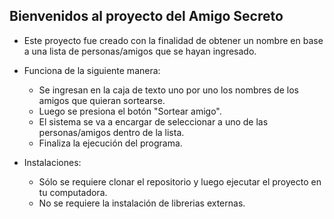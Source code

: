 ## Bienvenidos al proyecto del Amigo Secreto
- Este proyecto fue creado con la finalidad de obtener un nombre en base a una lista de personas/amigos que se hayan ingresado.
- Funciona de la siguiente manera:
    - Se ingresan en la caja de texto uno por uno los nombres de los amigos que quieran sortearse.
    - Luego se presiona el botón "Sortear amigo".
    - El sistema se va a encargar de seleccionar a uno de las personas/amigos dentro de la lista.
    - Finaliza la ejecución del programa.

- Instalaciones:
    - Sólo se requiere clonar el repositorio y luego ejecutar el proyecto en tu computadora.
    - No se requiere la instalación de librerias externas.